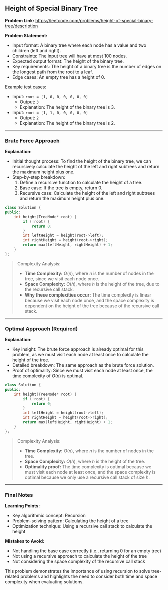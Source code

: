 ## Height of Special Binary Tree
**Problem Link:** https://leetcode.com/problems/height-of-special-binary-tree/description

**Problem Statement:**
- Input format: A binary tree where each node has a value and two children (left and right).
- Constraints: The input tree will have at most 100 nodes.
- Expected output format: The height of the binary tree.
- Key requirements: The height of a binary tree is the number of edges on the longest path from the root to a leaf.
- Edge cases: An empty tree has a height of 0.

Example test cases:
- Input: `root = [1, 0, 0, 0, 0, 0, 0]`
  - Output: `3`
  - Explanation: The height of the binary tree is 3.
- Input: `root = [1, 1, 0, 0, 0, 0, 0]`
  - Output: `2`
  - Explanation: The height of the binary tree is 2.

---

### Brute Force Approach

**Explanation:**
- Initial thought process: To find the height of the binary tree, we can recursively calculate the height of the left and right subtrees and return the maximum height plus one.
- Step-by-step breakdown:
  1. Define a recursive function to calculate the height of a tree.
  2. Base case: If the tree is empty, return 0.
  3. Recursive case: Calculate the height of the left and right subtrees and return the maximum height plus one.

```cpp
class Solution {
public:
    int height(TreeNode* root) {
        if (!root) {
            return 0;
        }
        int leftHeight = height(root->left);
        int rightHeight = height(root->right);
        return max(leftHeight, rightHeight) + 1;
    }
};
```

> Complexity Analysis:
> - **Time Complexity:** $O(n)$, where $n$ is the number of nodes in the tree, since we visit each node once.
> - **Space Complexity:** $O(h)$, where $h$ is the height of the tree, due to the recursive call stack.
> - **Why these complexities occur:** The time complexity is linear because we visit each node once, and the space complexity is dependent on the height of the tree because of the recursive call stack.

---

### Optimal Approach (Required)

**Explanation:**
- Key insight: The brute force approach is already optimal for this problem, as we must visit each node at least once to calculate the height of the tree.
- Detailed breakdown: The same approach as the brute force solution.
- Proof of optimality: Since we must visit each node at least once, the time complexity of $O(n)$ is optimal.

```cpp
class Solution {
public:
    int height(TreeNode* root) {
        if (!root) {
            return 0;
        }
        int leftHeight = height(root->left);
        int rightHeight = height(root->right);
        return max(leftHeight, rightHeight) + 1;
    }
};
```

> Complexity Analysis:
> - **Time Complexity:** $O(n)$, where $n$ is the number of nodes in the tree.
> - **Space Complexity:** $O(h)$, where $h$ is the height of the tree.
> - **Optimality proof:** The time complexity is optimal because we must visit each node at least once, and the space complexity is optimal because we only use a recursive call stack of size $h$.

---

### Final Notes

**Learning Points:**
- Key algorithmic concept: Recursion
- Problem-solving pattern: Calculating the height of a tree
- Optimization technique: Using a recursive call stack to calculate the height

**Mistakes to Avoid:**
- Not handling the base case correctly (i.e., returning 0 for an empty tree)
- Not using a recursive approach to calculate the height of the tree
- Not considering the space complexity of the recursive call stack

This problem demonstrates the importance of using recursion to solve tree-related problems and highlights the need to consider both time and space complexity when evaluating solutions.